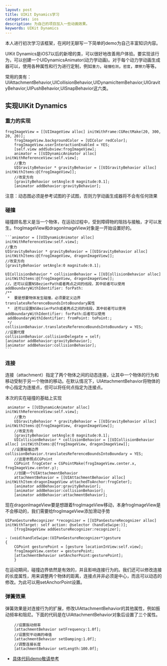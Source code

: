 ```yaml
---
layout: post
title: UIKit Dynamics学习
categories: ios
description: 为自己的项目加入一些动画效果。
keywords: UIKit Dynamics
---
```

本人进行初次学习该框架，在闲时无聊写一下简单的demo为自己丰富知识内容。

UIKit Dynamics是iOS7以后的新增的类，可以很好地改善用户体验。要实现该行为，可以创建一个UIDynamicsAnimator(动力学动画)。对于每个动力学动画生成器可以，使用各种属性和行为进行定制，例如`重力`，`碰撞检测`，`密度`，`摩擦力`等等。

常用的类有：UIAttachmentBehavior,UICollisionBehavior,UIDynamicItemBehavior,UIGravityBehavior,UIPushBehavior,UISnapBehavior这六类。


## 实现UIKit Dynamics

### 重力的实现


```
frogImageView = [[UIImageView alloc] initWithFrame:CGRectMake(20, 300, 20, 20)];
    frogImageView.backgroundColor = [UIColor redColor];
    frogImageView.userInteractionEnabled = YES;
    [self.view addSubview:frogImageView];
    animator = [[UIDynamicAnimator alloc] initWithReferenceView:self.view];
    //重力
    UIGravityBehavior * gravityBehavior = [[UIGravityBehavior alloc] initWithItems:@[frogImageView]];
    //改变方向
    [gravityBehavior setAngle:0 magnitude:0.1];
    [animator addBehavior:gravityBehavior];
```

注意：动态图必须是参考试图的子试图，否则力学动画生成器将不会有任何效果
 
 
### 碰撞


碰撞顾名思义是当一个物体，在运动过程中，受到障碍物的阻挡与接触，才可以发生。frogImageView和dragonImageView对象是一开始设置好的。

    ```animator = [[UIDynamicAnimator alloc] initWithReferenceView:self.view];
    //重力
    UIGravityBehavior * gravityBehavior = [[UIGravityBehavior alloc] initWithItems:@[frogImageView, dragonImageView]];
    //改变方向
    [gravityBehavior setAngle:0 magnitude:0.1];
    
    UICollisionBehavior * collisionBehavior = [[UICollisionBehavior alloc] initWithItems:@[frogImageView, dragonImageView]];
    //。还可以设置NSBezierPath或者两点之间的线段，其中前者可以使用addBoundaryWithIdentifier: forPath:
    /**
     *  要是想要物体发生碰撞，必须要定义边界translatesReferenceBoundsIntoBoundary属性
     *  还可以设置NSBezierPath或者两点之间的线段，其中前者可以使用addBoundaryWithIdentifier: forPath:后者可以使用
     addBoundaryWithIdentifier: fromPoint: toPoint:;
     */
    collisionBehavior.translatesReferenceBoundsIntoBoundary = YES;
    //设置代理
    collisionBehavior.collisionDelegate = self;
    [animator addBehavior:gravityBehavior];
    [animator addBehavior:collisionBehavior];
    ```

### 连接


连接（attachment）指定了两个物体之间的动态连接，让其中一个物体的行为和移动受制于另一个物体的移动。在默认情况下，UIAttachmentBehavior将物体的中心指定为连接点，但可以将任何点指定为连接点。

本次的实在碰撞的基础上实现


```
 animator = [[UIDynamicAnimator alloc] initWithReferenceView:self.view];
    //重力
    UIGravityBehavior * gravityBehavior = [[UIGravityBehavior alloc] initWithItems:@[frogImageView, dragonImageView]];
    //改变方向
    [gravityBehavior setAngle:0 magnitude:0.1];    
    UICollisionBehavior * collisionBehavior = [[UICollisionBehavior alloc] initWithItems:@[frogImageView, dragonImageView]];
   //设置碰撞边界    collisionBehavior.translatesReferenceBoundsIntoBoundary = YES;
    //这是参照点CGPoint
    CGPoint frogCeter = CGPointMake(frogImageView.center.x, frogImageView.center.y);
    //创建一个UIAttachmentBehavior
    attachmentBehavior = [[UIAttachmentBehavior alloc] initWithItem:dragonImageView attachedToAnchor:frogCeter];
    [animator addBehavior:gravityBehavior];
    [animator addBehavior:collisionBehavior];
    [animator addBehavior:attachmentBehavior];
```

现在dragonImageView要是想跟着frogImageView移动，本身frogImageView是不会移动的，我们需要给frogImageView添加滑动手势

```
UIPanGestureRecognizer *recognizer = [[UIPanGestureRecognizer alloc] initWithTarget: self action: @selector (handleSwipe:)];
    [frogImageView addGestureRecognizer:recognizer];    
```
```
- (void)handleSwipe:(UIPanGestureRecognizer*)gesture
{
    CGPoint gesturePoint = [gesture locationInView:self.view];
    frogImageView.center = gesturePoint;
    [attachmentBehavior setAnchorPoint:gesturePoint];
    }
```
在运动期间，碰撞边界依然是有效的，并且影响连接行为的。我们还可以修改连接的长度属性，用来调整两个物体的距离，连接点并非必须是中心，而且可以动态的修改。为此可以用setAnchorPoint设置。


### 弹簧效果

弹簧效果是对连接行为的扩展，修改UIAttachmentBehavior的其他属性，例如振动频率和阻尼。下面的代码是在UIAttachmentBehavior对象后设置了三个属性。


```
	//设置振动频率
    [attachmentBehavior setFrequency:1.0f];
    //设置熨平动画的峰值
    [attachmentBehavior setDamping:1.0f];
    //调整连接长度
    [attachmentBehavior setLength:100.0f];
```

* [具体代码demo敬请参考](https://github.com/ztmengyuxuan/UIKitDybanics.git)


